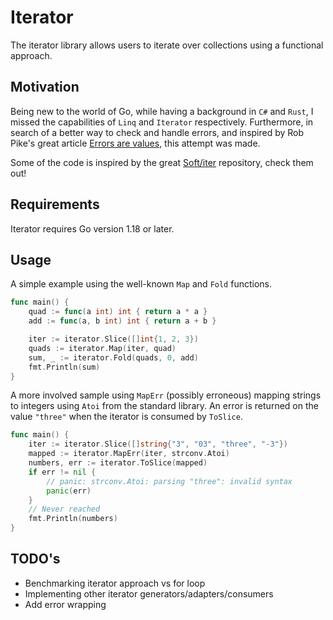 # Iterator

The iterator library allows users to iterate over collections using a functional approach. 

## Motivation
Being new to the world of Go, while having a background in `C#` and `Rust`, I missed the capabilities of `Linq` and `Iterator` respectively. Furthermore, in search of a better way to check and handle errors, and inspired by Rob Pike's great article [Errors are values](https://go.dev/blog/errors-are-values), this attempt was made.

Some of the code is inspired by the great [Soft/iter](https://github.com/Soft/iter) repository, check them out!

## Requirements

Iterator requires Go version 1.18 or later.

## Usage

A simple example using the well-known `Map` and `Fold` functions. 

```go
func main() {
	quad := func(a int) int { return a * a }
	add := func(a, b int) int { return a + b }

	iter := iterator.Slice([]int{1, 2, 3})
	quads := iterator.Map(iter, quad)
	sum, _ := iterator.Fold(quads, 0, add)
	fmt.Println(sum)
}
```

A more involved sample using `MapErr` (possibly erroneous) mapping strings to integers using `Atoi` from the standard library. An error is returned on the value `"three"` when the iterator is consumed by `ToSlice`.

```go
func main() {
	iter := iterator.Slice([]string{"3", "03", "three", "-3"})
	mapped := iterator.MapErr(iter, strconv.Atoi)
	numbers, err := iterator.ToSlice(mapped)
	if err != nil {
		// panic: strconv.Atoi: parsing "three": invalid syntax
		panic(err)
	}
	// Never reached
	fmt.Println(numbers)
}
```

## TODO's
- Benchmarking iterator approach vs for loop
- Implementing other iterator generators/adapters/consumers
- Add error wrapping
